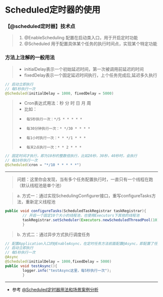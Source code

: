 # Scheduled定时器的使用

### 【@scheduled定时器】技术点

> 1. @EnableScheduling 配置在启动类入口，用于开启定时功能
> 2. @Scheduled 用于配置具体某个任务的执行时间点，实现某个特定功能

### 方法上注解的一般用法

> - initialDelay表示一个初始延迟时间，第一次被调用前延迟的时间
>- fixedDelay表示一个固定延迟时间执行，上个任务完成后,延迟多久执行

````java
// 启动立即执行
// 每5秒执行一次
@Scheduled(initialDelay = 1000, fixedDelay = 5000)
````

> - Cron表达式用法：秒 分 时 日 月 周
>- 比如：
>-    	每5秒执行一次：*/5 * * * * *
>-    	每30分钟执行一次：* */30 * * * *
>-    	每1小时执行一次：* * */1 * * *
>-    	每天2点执行一次：* * 2 * * *

````java
// 固定时间才执行，即为10秒的整数倍执行，比如20秒，30秒，40秒时，会执行
// 每10秒执行一次
@Scheduled(cron = "*/10 * * * * *")
````

---
> 问题：这里你会发现，当有多个任务配置执行时，一直只有一个线程在跑（默认线程池是单个池）

> a. 方式一：通过实现SchedulingConfigurer接口，重写configureTasks方法，重新定义线程池

````java
public void configureTasks(ScheduledTaskRegistrar taskRegistrar){
        // 开启一个固定10个大小的线程池，也使用Executors下其他的线程池
        taskRegistrar.setScheduler(Executors.newScheduledThreadPool(10));
        }
````

> b. 方式二：通过异步方式执行调度任务

````java
// 配置Application入口的@EnableAsync，在定时任务方法前面配置@Async，即配置了任务线程池 
// 启动立即执行 
// 每5秒执行一次 
@Async 
@Scheduled(initialDelay = 1000,fixedDelay = 5000)
public void testAsync(){
        logger.info("testAsync这里，每5秒执行一次");
        }
````

---

- 参考 [@Scheduled定时器用法和场景案例分析](https://blog.csdn.net/hemin1003/article/details/90454462)